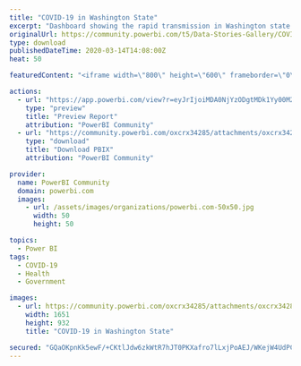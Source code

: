 ```yaml
---
title: "COVID-19 in Washington State"
excerpt: "Dashboard showing the rapid transmission in Washington state of COVID-19 in March, 2020. Data is collected from the Washington State Department of"
originalUrl: https://community.powerbi.com/t5/Data-Stories-Gallery/COVID-19-in-Washington-State/m-p/974538
type: download
publishedDateTime: 2020-03-14T14:08:00Z
heat: 50

featuredContent: "<iframe width=\"800\" height=\"600\" frameborder=\"0\" src=\"https://app.powerbi.com/view?r=eyJrIjoiMDA0NjYzODgtMDk1Yy00M2JkLTlhYTgtMzM3NWExM2E0Mzg0IiwidCI6IjdlY2M4YWEwLTgzMGUtNGQ4Ni1hZjc4LTgzYTNkY2MyNjIzOCIsImMiOjZ9\"></iframe>"

actions:
  - url: "https://app.powerbi.com/view?r=eyJrIjoiMDA0NjYzODgtMDk1Yy00M2JkLTlhYTgtMzM3NWExM2E0Mzg0IiwidCI6IjdlY2M4YWEwLTgzMGUtNGQ4Ni1hZjc4LTgzYTNkY2MyNjIzOCIsImMiOjZ9"
    type: "preview"
    title: "Preview Report"
    attribution: "PowerBI Community"
  - url: "https://community.powerbi.com/oxcrx34285/attachments/oxcrx34285/DataStoriesGallery/3476/2/DOH%20WA%20data%20viz.pbix"
    type: "download"
    title: "Download PBIX"
    attribution: "PowerBI Community"

provider:
  name: PowerBI Community
  domain: powerbi.com
  images:
    - url: /assets/images/organizations/powerbi.com-50x50.jpg
      width: 50
      height: 50

topics:
  - Power BI
tags:
  - COVID-19
  - Health
  - Government

images:
  - url: https://community.powerbi.com/oxcrx34285/attachments/oxcrx34285/DataStoriesGallery/3476/1/covid-19-in-wa-state.PNG
    width: 1651
    height: 932
    title: "COVID-19 in Washington State"

secured: "GQaOKpnKk5ewF/+CKtlJdw6zkWtR7hJT0PKXafro7lLxjPoAEJ/WKejW4UdPC6NkyU2ZtZGYwlVfyyHt9ivAE93CTZLdpQ8e3+26GV6kps9PztdadWmFsr08axPHa+Y8MPST1pzWXy4yC4S+SaVCIdd5UDGdu63Fh8lrVGa8VQeNbOVkbKs9bNpt1XIpPGOKdxxPMiBBkYkqZQFb3/hQeshlX7QA9RT0N+ilUOhhzN7Z5Tu7xuI+mmgNl6YtGyVsp84IuhRfVsnqReNA8SRho9I1cidAjaf5Rd0LYoX96rjTDFpZat8RFKfh9sUvFNXQ1leMt8gYSY+2V60KXpy7C1mmQPBG6/UQAaNVaqIzS2FROJXhveg4mwSKtWhzzQ6e41hoEmQhrD4/9Qoa4KcIDw==;HvQ+rPboqcgCA0VZc4J5Hg=="
---
```


